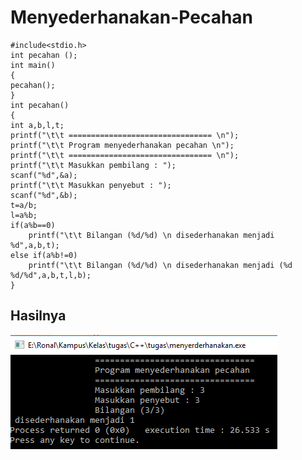 # Menyederhanakan-Pecahan

    #include<stdio.h>
    int pecahan ();
    int main()
    {
    pecahan();
    }
    int pecahan()
    {
    int a,b,l,t;
    printf("\t\t ================================ \n");
    printf("\t\t Program menyederhanakan pecahan \n");
    printf("\t\t ================================ \n");
    printf("\t\t Masukkan pembilang : ");
    scanf("%d",&a);
    printf("\t\t Masukkan penyebut : ");
    scanf("%d",&b);
    t=a/b;
    l=a%b;
    if(a%b==0)
        printf("\t\t Bilangan (%d/%d) \n disederhanakan menjadi %d",a,b,t);
    else if(a%b!=0)
        printf("\t\t Bilangan (%d/%d) \n disederhanakan menjadi (%d %d/%d",a,b,t,l,b);
    }

## Hasilnya

![img](https://github.com/ernico27/Menyederhanakan-Pecahan/blob/master/menyederhanakan.png?raw=true)
